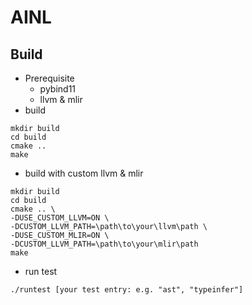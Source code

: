# AINL 
## Build
+ Prerequisite
  + pybind11
  + llvm & mlir
+ build
```
mkdir build
cd build
cmake ..
make
```
+ build with custom llvm & mlir
```
mkdir build
cd build
cmake .. \
-DUSE_CUSTOM_LLVM=ON \
-DCUSTOM_LLVM_PATH=\path\to\your\llvm\path \
-DUSE_CUSTOM_MLIR=ON \
-DCUSTOM_LLVM_PATH=\path\to\your\mlir\path 
make
```
+ run test
```
./runtest [your test entry: e.g. "ast", "typeinfer"]
```



